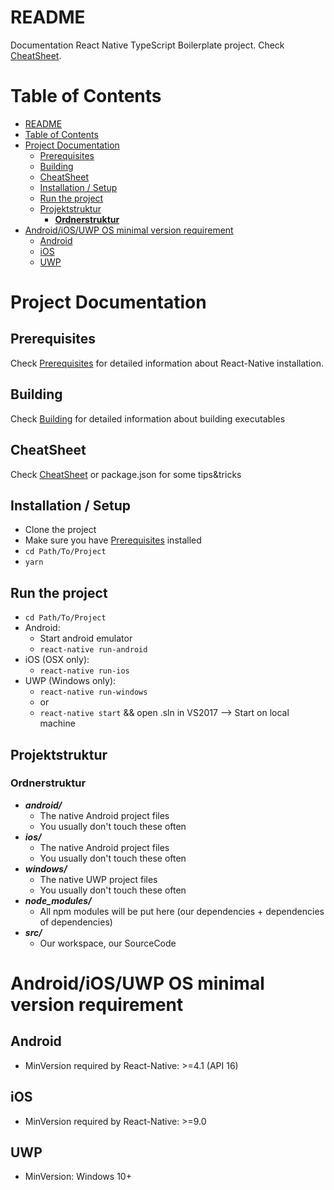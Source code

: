 # README

Documentation React Native TypeScript Boilerplate project. 
Check [CheatSheet](./Documentation/CHEATSHEET).  

# Table of Contents
- [README](#readme)
- [Table of Contents](#table-of-contents)
- [Project Documentation](#project-documentation)
  - [Prerequisites](#prerequisites)
  - [Building](#building)
  - [CheatSheet](#cheatsheet)
  - [Installation / Setup](#installation--setup)
  - [Run the project](#run-the-project)
  - [Projektstruktur](#projektstruktur)
    - [**Ordnerstruktur**](#ordnerstruktur)
- [Android/iOS/UWP OS minimal version requirement](#androidiosuwp-os-minimal-version-requirement)
  - [Android](#android)
  - [iOS](#ios)
  - [UWP](#uwp)


# Project Documentation

## Prerequisites

Check [Prerequisites](./Documentation/PREREQUISITES) for detailed information about React-Native installation.

## Building

Check [Building](./Documentation/BUILDING) for detailed information about building executables

## CheatSheet

Check [CheatSheet](./Documentation/CHEATSHEET) or package.json for some tips&tricks

## Installation / Setup

- Clone the project
- Make sure you have [Prerequisites](./Documentation/PREREQUISITES) installed
- `cd Path/To/Project`
- `yarn`

## Run the project

- `cd Path/To/Project`
- Android:
  - Start android emulator
  - `react-native run-android`
- iOS (OSX only):
  - `react-native run-ios`
- UWP (Windows only):
  - `react-native run-windows`
  - or
  - `react-native start` && open .sln in VS2017 --> Start on local machine

## Projektstruktur


### **Ordnerstruktur**

-   **_android/_**
    -   The native Android project files
    -   You usually don't touch these often
-   **_ios/_**
    -   The native Android project files
    -   You usually don't touch these often
-   **_windows/_**
    -   The native UWP project files
    -   You usually don't touch these often
-   **_node_modules/_**
    -   All npm modules will be put here (our dependencies + dependencies of dependencies)
-   **_src/_**
    -   Our workspace, our SourceCode


# Android/iOS/UWP OS minimal version requirement

## Android

* MinVersion required by React-Native: >=4.1 (API 16)

## iOS

* MinVersion required by React-Native: >=9.0

## UWP
* MinVersion: Windows 10+
